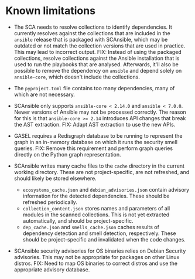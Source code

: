# Known limitations

- The SCA needs to resolve collections to identify dependencies.
  It currently resolves against the collections that are included in the `ansible`
  release that is packaged with SCAnsible, which may be outdated or not match
  the collection versions that are used in practice. This may lead to incorrect
  output.
  FIX: Instead of using the packaged collections, resolve collections against
  the Ansible installation that is used to run the playbooks that are analysed.
  Afterwards, it'll also be possible to remove the dependency on `ansible` and
  depend solely on `ansible-core`, which doesn't include the collections.

- The `pyproject.toml` file contains too many dependencies, many of which are
  not necessary.

- SCAnsible only supports `ansible-core < 2.14.0` and `ansible < 7.0.0`. Newer
  versions of Ansible may not be processed correctly.
  The reason for this is that `ansible-core >= 2.14` introduces API changes that
  break the AST extraction.
  FIX: Adapt AST extraction to use the new APIs.

- GASEL requires a Redisgraph database to be running to represent the graph in an
  in-memory database on which it runs the security smell queries.
  FIX: Remove this requirement and perform graph queries directly on the Python
  graph representation.

- SCAnsible writes many cache files to the `cache` directory in the current working
  directory. These are not project-specific, are not refreshed, and should likely be
  stored elsewhere.

    - `ecosystems_cache.json` and `debian_advisories.json` contain advisory information
      for the detected dependencies. These should be refreshed periodically.
    - `collection_content.json` stores names and parameters of all modules in the
      scanned collections. This is not yet extracted automatically, and should be project-specific.
    - `dep_cache.json` and `smells_cache.json` caches results of dependency detection
      and smell detection, respectively. These should be project-specific and invalidated
      when the code changes.

- SCAnsible security advisories for OS binaries relies on Debian Security advisories.
  This may not be appropriate for packages on other Linux distros.
  FIX: Need to map OS binaries to correct distros and use the appropriate
  advisory database.
